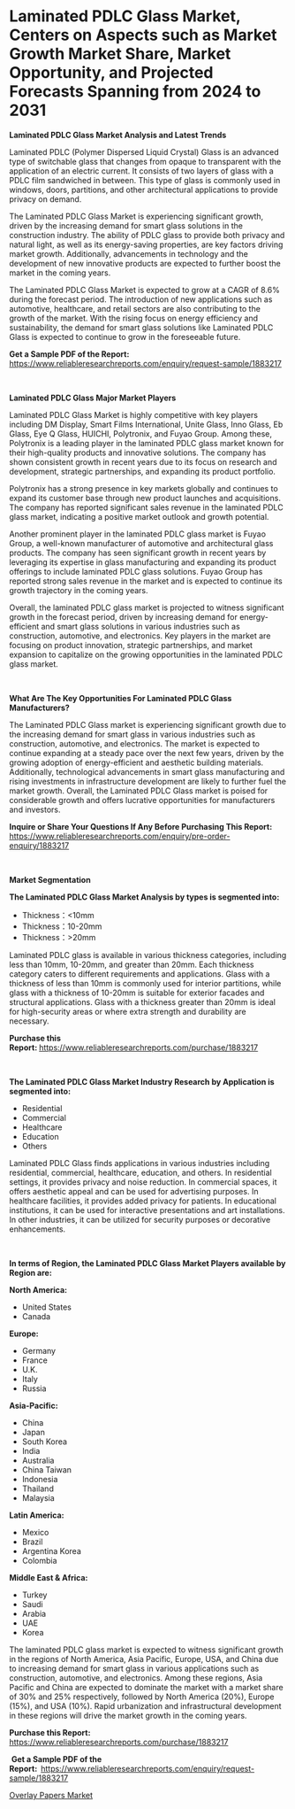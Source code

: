 <p><h1>Laminated PDLC Glass Market, Centers on Aspects such as Market Growth Market Share, Market Opportunity, and Projected Forecasts Spanning from 2024 to 2031</h1></p><p><strong>Laminated PDLC Glass Market Analysis and Latest Trends</strong></p>
<p><p>Laminated PDLC (Polymer Dispersed Liquid Crystal) Glass is an advanced type of switchable glass that changes from opaque to transparent with the application of an electric current. It consists of two layers of glass with a PDLC film sandwiched in between. This type of glass is commonly used in windows, doors, partitions, and other architectural applications to provide privacy on demand.</p><p>The Laminated PDLC Glass Market is experiencing significant growth, driven by the increasing demand for smart glass solutions in the construction industry. The ability of PDLC glass to provide both privacy and natural light, as well as its energy-saving properties, are key factors driving market growth. Additionally, advancements in technology and the development of new innovative products are expected to further boost the market in the coming years.</p><p>The Laminated PDLC Glass Market is expected to grow at a CAGR of 8.6% during the forecast period. The introduction of new applications such as automotive, healthcare, and retail sectors are also contributing to the growth of the market. With the rising focus on energy efficiency and sustainability, the demand for smart glass solutions like Laminated PDLC Glass is expected to continue to grow in the foreseeable future.</p></p>
<p><strong>Get a Sample PDF of the Report:&nbsp;</strong> <a href="https://www.reliableresearchreports.com/enquiry/request-sample/1883217">https://www.reliableresearchreports.com/enquiry/request-sample/1883217</a></p>
<p>&nbsp;</p>
<p><strong>Laminated PDLC Glass Major Market Players</strong></p>
<p><p>Laminated PDLC Glass Market is highly competitive with key players including DM Display, Smart Films International, Unite Glass, Inno Glass, Eb Glass, Eye Q Glass, HUICHI, Polytronix, and Fuyao Group. Among these, Polytronix is a leading player in the laminated PDLC glass market known for their high-quality products and innovative solutions. The company has shown consistent growth in recent years due to its focus on research and development, strategic partnerships, and expanding its product portfolio.</p><p>Polytronix has a strong presence in key markets globally and continues to expand its customer base through new product launches and acquisitions. The company has reported significant sales revenue in the laminated PDLC glass market, indicating a positive market outlook and growth potential. </p><p>Another prominent player in the laminated PDLC glass market is Fuyao Group, a well-known manufacturer of automotive and architectural glass products. The company has seen significant growth in recent years by leveraging its expertise in glass manufacturing and expanding its product offerings to include laminated PDLC glass solutions. Fuyao Group has reported strong sales revenue in the market and is expected to continue its growth trajectory in the coming years.</p><p>Overall, the laminated PDLC glass market is projected to witness significant growth in the forecast period, driven by increasing demand for energy-efficient and smart glass solutions in various industries such as construction, automotive, and electronics. Key players in the market are focusing on product innovation, strategic partnerships, and market expansion to capitalize on the growing opportunities in the laminated PDLC glass market.</p></p>
<p>&nbsp;</p>
<p><strong>What Are The Key Opportunities For Laminated PDLC Glass Manufacturers?</strong></p>
<p><p>The Laminated PDLC Glass market is experiencing significant growth due to the increasing demand for smart glass in various industries such as construction, automotive, and electronics. The market is expected to continue expanding at a steady pace over the next few years, driven by the growing adoption of energy-efficient and aesthetic building materials. Additionally, technological advancements in smart glass manufacturing and rising investments in infrastructure development are likely to further fuel the market growth. Overall, the Laminated PDLC Glass market is poised for considerable growth and offers lucrative opportunities for manufacturers and investors.</p></p>
<p><strong>Inquire or Share Your Questions If Any Before Purchasing This Report:</strong> <a href="https://www.reliableresearchreports.com/enquiry/pre-order-enquiry/1883217">https://www.reliableresearchreports.com/enquiry/pre-order-enquiry/1883217</a></p>
<p>&nbsp;</p>
<p><strong>Market Segmentation</strong></p>
<p><strong>The Laminated PDLC Glass Market Analysis by types is segmented into:</strong></p>
<p><ul><li>Thickness：<10mm</li><li>Thickness：10-20mm</li><li>Thickness：>20mm</li></ul></p>
<p><p>Laminated PDLC glass is available in various thickness categories, including less than 10mm, 10-20mm, and greater than 20mm. Each thickness category caters to different requirements and applications. Glass with a thickness of less than 10mm is commonly used for interior partitions, while glass with a thickness of 10-20mm is suitable for exterior facades and structural applications. Glass with a thickness greater than 20mm is ideal for high-security areas or where extra strength and durability are necessary.</p></p>
<p><strong>Purchase this Report:&nbsp;</strong><a href="https://www.reliableresearchreports.com/purchase/1883217">https://www.reliableresearchreports.com/purchase/1883217</a></p>
<p>&nbsp;</p>
<p><strong>The Laminated PDLC Glass Market Industry Research by Application is segmented into:</strong></p>
<p><ul><li>Residential</li><li>Commercial</li><li>Healthcare</li><li>Education</li><li>Others</li></ul></p>
<p><p>Laminated PDLC Glass finds applications in various industries including residential, commercial, healthcare, education, and others. In residential settings, it provides privacy and noise reduction. In commercial spaces, it offers aesthetic appeal and can be used for advertising purposes. In healthcare facilities, it provides added privacy for patients. In educational institutions, it can be used for interactive presentations and art installations. In other industries, it can be utilized for security purposes or decorative enhancements.</p></p>
<p>&nbsp;</p>
<p><strong>In terms of Region, the Laminated PDLC Glass Market Players available by Region are:</strong></p>
<p>
    <p> <strong> North America: </strong>
        <ul>
            <li>United States</li>
            <li>Canada</li>
        </ul>
        </p> 
    <p> <strong> Europe: </strong>
        <ul>
            <li>Germany</li>
            <li>France</li>
            <li>U.K.</li>
            <li>Italy</li>
            <li>Russia</li>
        </ul>
        </p> 
    <p> <strong> Asia-Pacific: </strong>
        <ul>
            <li>China</li>
            <li>Japan</li>
            <li>South Korea</li>
            <li>India</li>
            <li>Australia</li>
            <li>China Taiwan</li>
            <li>Indonesia</li>
            <li>Thailand</li>
            <li>Malaysia</li>
        </ul>
        </p> 
    <p> <strong> Latin America: </strong>
        <ul>
            <li>Mexico</li>
            <li>Brazil</li>
            <li>Argentina Korea</li>
            <li>Colombia</li>
        </ul>
        </p> 
    <p> <strong> Middle East & Africa: </strong>
        <ul>
            <li>Turkey</li>
            <li>Saudi</li>
            <li>Arabia</li>
            <li>UAE</li>
            <li>Korea</li>
        </ul>
    </p>
    </p>
<p><p>The laminated PDLC glass market is expected to witness significant growth in the regions of North America, Asia Pacific, Europe, USA, and China due to increasing demand for smart glass in various applications such as construction, automotive, and electronics. Among these regions, Asia Pacific and China are expected to dominate the market with a market share of 30% and 25% respectively, followed by North America (20%), Europe (15%), and USA (10%). Rapid urbanization and infrastructural development in these regions will drive the market growth in the coming years.</p></p>
<p><strong>Purchase this Report: </strong><a href="https://www.reliableresearchreports.com/purchase/1883217">https://www.reliableresearchreports.com/purchase/1883217</a></p>
<p>&nbsp;<strong>Get a Sample PDF of the Report:&nbsp;&nbsp;</strong><a href="https://www.reliableresearchreports.com/enquiry/request-sample/1883217">https://www.reliableresearchreports.com/enquiry/request-sample/1883217</a></p>
<p><strong></strong></p>
<p><p><a href="https://changeable-paste-463.notion.site/Overlay-Papers-Market-Size-2024-2031-Global-Industrial-Analysis-Key-Geographical-Regions-Market--c2115f5214534c009912f311e38150cb">Overlay Papers Market</a></p></p>